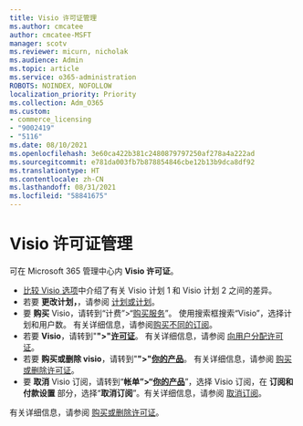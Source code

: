 ```yaml
---
title: Visio 许可证管理
ms.author: cmcatee
author: cmcatee-MSFT
manager: scotv
ms.reviewer: micurn, nicholak
ms.audience: Admin
ms.topic: article
ms.service: o365-administration
ROBOTS: NOINDEX, NOFOLLOW
localization_priority: Priority
ms.collection: Adm_O365
ms.custom:
- commerce_licensing
- "9002419"
- "5116"
ms.date: 08/10/2021
ms.openlocfilehash: 3e60ca422b381c2480879797250af278a4a222ad
ms.sourcegitcommit: e781da003fb7b878854846cbe12b13b9dca8df92
ms.translationtype: HT
ms.contentlocale: zh-CN
ms.lasthandoff: 08/31/2021
ms.locfileid: "58841675"
---
```

# <a name="visio-license-management"></a>Visio 许可证管理

可在 Microsoft 365 管理中心内 **Visio 许可证**。

- [比较 Visio 选项](https://www.microsoft.com/microsoft-365/visio/microsoft-visio-plans-and-pricing-compare-visio-options?rtc=1)中介绍了有关 Visio 计划 1 和 Visio 计划 2 之间的差异。
- 若要 **更改计划，**，请参阅 [计划或计划](https://docs.microsoft.com/microsoft-365/commerce/subscriptions/upgrade-to-different-plan)。
- 要 **购买** Visio，请转到“计费”>“[购买服务](https://go.microsoft.com/fwlink/p/?linkid=868433)”。 使用搜索框搜索“Visio”，选择计划和用户数。 有关详细信息，请参阅[购买不同的订阅](https://docs.microsoft.com/microsoft-365/commerce/try-or-buy-microsoft-365#buy-a-different-subscription)。
- 若要 **Visio**，请转到"**">"[许可证](https://go.microsoft.com/fwlink/p/?linkid=842264)**。 有关详细信息，请参阅 [向用户分配许可证](https://docs.microsoft.com/microsoft-365/admin/manage/assign-licenses-to-users)。
- 若要 **购买或删除 visio**，请转到"**">"[你的产品](https://go.microsoft.com/fwlink/p/?linkid=842054)**。 有关详细信息，请参阅 [购买或删除许可证](https://docs.microsoft.com/microsoft-365/commerce/licenses/buy-licenses#buy-or-remove-licenses-for-your-business-subscription)。
- 要 **取消** Visio 订阅，请转到“**帐单”>“[你的产品](https://go.microsoft.com/fwlink/p/?linkid=842054)**”，选择 Visio 订阅，在 **订阅和付款设置** 部分，选择“**取消订阅**”。有关详细信息，请参阅 [取消订阅](https://docs.microsoft.com/microsoft-365/commerce/subscriptions/cancel-your-subscription)。

有关详细信息，请参阅 [购买或删除许可证](https://docs.microsoft.com/microsoft-365/commerce/licenses/buy-licenses)。